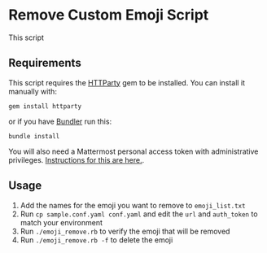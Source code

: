# Remove Custom Emoji Script

This script

## Requirements

This script requires the [HTTParty](https://github.com/jnunemaker/httparty) gem to be installed. You can install it manually with:

```
gem install httparty
```

or if you have [Bundler](https://bundler.io/) run this:

```
bundle install
```

You will also need a Mattermost personal access token with administrative privileges. [Instructions for this are here.](https://docs.mattermost.com/developer/personal-access-tokens.html).

## Usage

1. Add the names for the emoji you want to remove to `emoji_list.txt`
2. Run `cp sample.conf.yaml conf.yaml` and edit the `url` and `auth_token` to match your environment
3. Run `./emoji_remove.rb` to verify the emoji that will be removed
4. Run `./emoji_remove.rb -f` to delete the emoji